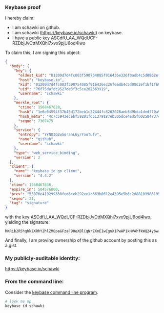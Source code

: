 ### Keybase proof

I hereby claim:

  * I am schawki on github.
  * I am schawki (https://keybase.io/schawki) on keybase.
  * I have a public key ASCdfU_AA_WQdUCF-RZDbjJvCttMXQhi7xvx9pjU6od4lwo

To claim this, I am signing this object:

```json
{
  "body": {
    "key": {
      "eldest_kid": "01209d7d4fc003f590754085f916436e326f0adb4c5d0862ef1bf1f698d4ea8778970a",
      "host": "keybase.io",
      "kid": "01209d7d4fc003f590754085f916436e326f0adb4c5d0862ef1bf1f698d4ea8778970a",
      "uid": "76f75dafdc9527de3f3c5ce202563919",
      "username": "schawki"
    },
    "merkle_root": {
      "ctime": 1568467628,
      "hash": "1e6e54594f37b45d172beb1c32444fc8262628aeb3d9bda1dedf70a9fc0ddccd2aeaeb12246728232580d2e92702c4a4ce03cb6f1805fa3a8865462f18672d1f",
      "hash_meta": "4c7c5943ecebf59201fd51379187eb5b5dce4ed5f602584737c9b78575bf9dd6",
      "seqno": 7307475
    },
    "service": {
      "entropy": "YYN03G2wGoranL6y/YouTufv",
      "name": "github",
      "username": "schawki"
    },
    "type": "web_service_binding",
    "version": 2
  },
  "client": {
    "name": "keybase.io go client",
    "version": "4.4.2"
  },
  "ctime": 1568467636,
  "expire_in": 504576000,
  "prev": "55070e410299338fcd6ceb292ee1c663b0612e4395e5b6c2d88109986195a01f",
  "seqno": 21,
  "tag": "signature"
}
```

with the key [ASCdfU_AA_WQdUCF-RZDbjJvCttMXQhi7xvx9pjU6od4lwo](https://keybase.io/schawki), yielding the signature:

```
hKRib2R5hqhkZXRhY2hlZMOpaGFzaF90eXBlCqNrZXnEIwEgnX1PwAP1kHVAhfkWQ24ybwrbTF0IYu8b8faY1OqHeJcKp3BheWxvYWTESpcCFcQgVQcOQQKZM4/NbOspLuHGY7BhLkOV5bbC2IEJmGGVoB/EIKy6YXCIUBhhgSC5SK5wYfHA5oqROhtyPw/pK7T+AS/OAgHCo3NpZ8RAP8v5yKVJ0F2p/3FkXiMZMbv0JqFY8LAGt6qjoJ23ZWXX1sbyq8Dp7LnBkSR24+XONHgyKHvK5N1XPD1IO1kIA6hzaWdfdHlwZSCkaGFzaIKkdHlwZQildmFsdWXEIBviMEBJojvdmUi5OEDriG9Fuw3PMQKmRcP7xM/A5rZ+o3RhZ80CAqd2ZXJzaW9uAQ==

```

And finally, I am proving ownership of the github account by posting this as a gist.

### My publicly-auditable identity:

https://keybase.io/schawki

### From the command line:

Consider the [keybase command line program](https://keybase.io/download).

```bash
# look me up
keybase id schawki
```
